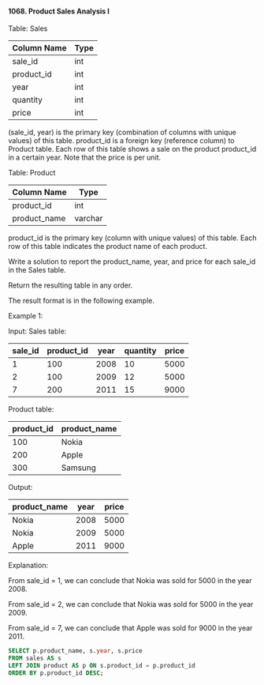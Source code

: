 #### 1068. Product Sales Analysis I

Table: Sales

| Column Name | Type  |
|-------------|-------|
| sale_id     | int   |
| product_id  | int   |
| year        | int   |
| quantity    | int   |
| price       | int   |

(sale_id, year) is the primary key (combination of columns with unique values) of this table.
product_id is a foreign key (reference column) to Product table.
Each row of this table shows a sale on the product product_id in a certain year.
Note that the price is per unit.

 

Table: Product


| Column Name  | Type    |
|--------------|---------|
| product_id   | int     |
| product_name | varchar |

product_id is the primary key (column with unique values) of this table.
Each row of this table indicates the product name of each product.

 

Write a solution to report the product_name, year, and price for each sale_id in the Sales table.

Return the resulting table in any order.

The result format is in the following example.

 

Example 1:

Input: 
Sales table:

| sale_id | product_id | year | quantity | price |
|---------|------------|------|----------|-------| 
| 1       | 100        | 2008 | 10       | 5000  |
| 2       | 100        | 2009 | 12       | 5000  |
| 7       | 200        | 2011 | 15       | 9000  |

Product table:

| product_id | product_name |
|------------|--------------|
| 100        | Nokia        |
| 200        | Apple        |
| 300        | Samsung      |

Output: 

| product_name | year  | price |
|--------------|-------|-------|
| Nokia        | 2008  | 5000  |
| Nokia        | 2009  | 5000  |
| Apple        | 2011  | 9000  |

Explanation: 

From sale_id = 1, we can conclude that Nokia was sold for 5000 in the year 2008.

From sale_id = 2, we can conclude that Nokia was sold for 5000 in the year 2009.

From sale_id = 7, we can conclude that Apple was sold for 9000 in the year 2011.

```sql
SELECT p.product_name, s.year, s.price
FROM sales AS s
LEFT JOIN product AS p ON s.product_id = p.product_id
ORDER BY p.product_id DESC;
```